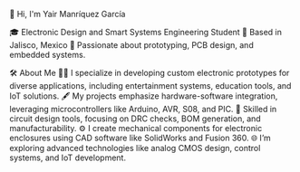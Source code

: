 👋 Hi, I'm Yair Manríquez García 

🎓 Electronic Design and Smart Systems Engineering Student
📍 Based in Jalisco, Mexico
🔧 Passionate about prototyping, PCB design, and embedded systems.

🛠️ About Me
👨‍💻 I specialize in developing custom electronic prototypes for diverse applications, including entertainment systems, education tools, and IoT solutions.
🖋️ My projects emphasize hardware-software integration, leveraging microcontrollers like Arduino, AVR, S08, and PIC.
🔬 Skilled in circuit design tools, focusing on DRC checks, BOM generation, and manufacturability.
⚙️ I create mechanical components for electronic enclosures using CAD software like SolidWorks and Fusion 360.
🌐 I’m exploring advanced technologies like analog CMOS design, control systems, and IoT development.

<!---
Tapir4178/Tapir4178 is a ✨ special ✨ repository because its `README.md` (this file) appears on your GitHub profile.
You can click the Preview link to take a look at your changes.
--->
